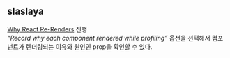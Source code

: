 <h2>slaslaya</h2><a href="https://www.notion.so/study66/Why-React-Re-Renders-632594dbb8264729b456f6050993f1ef#fb48a3021c0d451d9454eb855ad2a7a3">Why React Re-Renders</a> 진행<br><em>“Record why each component rendered while profiling”</em> 옵션을 선택해서 컴포넌트가 렌더링되는 이유와 원인인 prop을 확인할 수 있다.